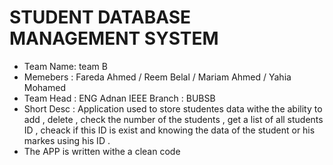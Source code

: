 # STUDENT DATABASE MANAGEMENT SYSTEM 
- Team Name: team B 
- Memebers : Fareda Ahmed / Reem Belal / Mariam Ahmed / Yahia Mohamed 
- Team Head : ENG Adnan IEEE Branch : BUBSB
- Short Desc : Application used to store studentes data withe the ability to add , delete , check the number of the students , get a list of all students ID , cheack if this ID is exist and knowing the data of the student or his markes using his ID .
- The APP is written withe a clean code 
